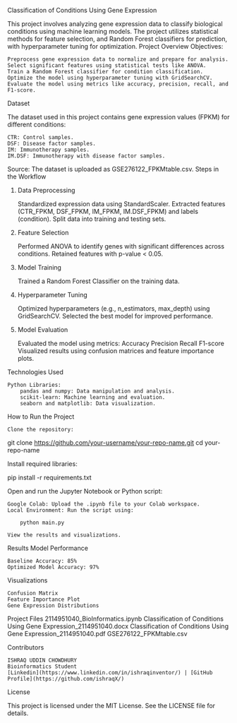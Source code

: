Classification of Conditions Using Gene Expression

This project involves analyzing gene expression data to classify biological conditions using machine learning models. The project utilizes statistical methods for feature selection, and Random Forest classifiers for prediction, with hyperparameter tuning for optimization.
Project Overview
Objectives:

    Preprocess gene expression data to normalize and prepare for analysis.
    Select significant features using statistical tests like ANOVA.
    Train a Random Forest classifier for condition classification.
    Optimize the model using hyperparameter tuning with GridSearchCV.
    Evaluate the model using metrics like accuracy, precision, recall, and F1-score.

Dataset

The dataset used in this project contains gene expression values (FPKM) for different conditions:

    CTR: Control samples.
    DSF: Disease factor samples.
    IM: Immunotherapy samples.
    IM.DSF: Immunotherapy with disease factor samples.

Source: The dataset is uploaded as GSE276122_FPKMtable.csv.
Steps in the Workflow
1. Data Preprocessing

    Standardized expression data using StandardScaler.
    Extracted features (CTR_FPKM, DSF_FPKM, IM_FPKM, IM.DSF_FPKM) and labels (condition).
    Split data into training and testing sets.

2. Feature Selection

    Performed ANOVA to identify genes with significant differences across conditions.
    Retained features with p-value < 0.05.

3. Model Training

    Trained a Random Forest Classifier on the training data.

4. Hyperparameter Tuning

    Optimized hyperparameters (e.g., n_estimators, max_depth) using GridSearchCV.
    Selected the best model for improved performance.

5. Model Evaluation

    Evaluated the model using metrics:
        Accuracy
        Precision
        Recall
        F1-score
    Visualized results using confusion matrices and feature importance plots.

Technologies Used

    Python Libraries:
        pandas and numpy: Data manipulation and analysis.
        scikit-learn: Machine learning and evaluation.
        seaborn and matplotlib: Data visualization.

How to Run the Project

    Clone the repository:

git clone https://github.com/your-username/your-repo-name.git
cd your-repo-name

Install required libraries:

pip install -r requirements.txt

Open and run the Jupyter Notebook or Python script:

    Google Colab: Upload the .ipynb file to your Colab workspace.
    Local Environment: Run the script using:

        python main.py

    View the results and visualizations.

Results
Model Performance

    Baseline Accuracy: 85%
    Optimized Model Accuracy: 97%

Visualizations

    Confusion Matrix
    Feature Importance Plot
    Gene Expression Distributions

Project Files
2114951040_BioInformatics.ipynb
Classification of Conditions Using Gene Expression_2114951040.docx
Classification of Conditions Using Gene Expression_2114951040.pdf
GSE276122_FPKMtable.csv


Contributors

    ISHRAQ UDDIN CHOWDHURY
    Bioinformatics Student
    [Linkedin](https://www.linkedin.com/in/ishraqinventor/) | [GitHub Profile](https://github.com/ishraqX/)

License

This project is licensed under the MIT License. See the LICENSE file for details.
